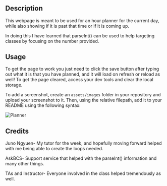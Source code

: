 # <Planner>

## Description

This webpage is meant to be used for an hour planner for the current day, while also showing if it is past that time or if it is coming up.

In doing this I have learned that parseInt() can be used to help targeting classes by focusing on the number provided.

## Usage

To get the page to work you just need to click the save button after typing out what it is that you have planned, and it will load on refresh or reload as well! To get the page cleared, access your dev tools and clear the local storage.

To add a screenshot, create an `assets/images` folder in your repository and upload your screenshot to it. Then, using the relative filepath, add it to your README using the following syntax:

![Planner](https://user-images.githubusercontent.com/121056037/225805519-5489d908-6b6d-4175-8a7a-ab0c3139ab42.JPG)


   

## Credits

Juno Ngyuen- My tutor for the week, and hopefully moving forward helped with me being able to create the loops needed.

AskBCS- Support service that helped with the parseInt() information and many other things.

TAs and Instructor- Everyone involved in the class helped tremendously as well.

